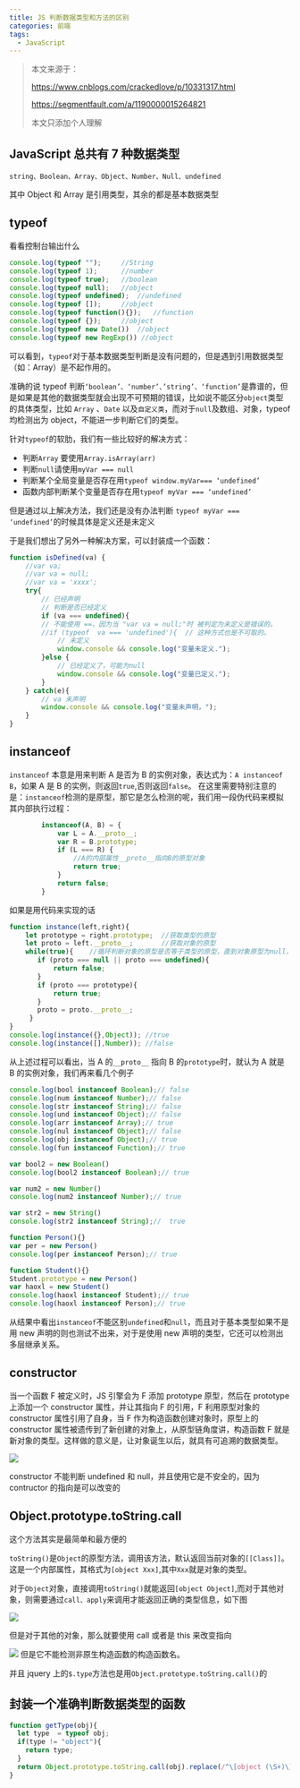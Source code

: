 ```yaml
---
title: JS 判断数据类型和方法的区别
categories: 前端
tags:
  - JavaScript
---
```


> 本文来源于：
>
> https://www.cnblogs.com/crackedlove/p/10331317.html
>
> https://segmentfault.com/a/1190000015264821
>
> 本文只添加个人理解

## JavaScript 总共有 7 种数据类型

`string、Boolean、Array、Object、Number、Null、undefined`

其中 Object 和 Array 是引用类型，其余的都是基本数据类型



## typeof

看看控制台输出什么

```js
console.log(typeof "");		//String	
console.log(typeof 1);		//number
console.log(typeof true);	//boolean
console.log(typeof null);	//object
console.log(typeof undefined);	//undefined
console.log(typeof []);		//object
console.log(typeof function(){});	//function
console.log(typeof {});		//object
console.log(typeof new Date())	//object
console.log(typeof new RegExp()) //object
```

可以看到，`typeof`对于基本数据类型判断是没有问题的，但是遇到引用数据类型（如：Array）是不起作用的。

准确的说 typeof 判断`‘boolean’、‘number’、’string’、‘function’`是靠谱的，但是如果是其他的数据类型就会出现不可预期的错误，比如说不能区分`object`类型的具体类型，比如 `Array` 、`Date` 以及`自定义类`，而对于`null`及数组、对象，typeof 均检测出为 object，不能进一步判断它们的类型。

针对`typeof`的软肋，我们有一些比较好的解决方式：

- 判断`Array` 要使用`Array.isArray(arr)`
- 判断`null`请使用`myVar === null`
- 判断某个全局变量是否存在用`typeof window.myVar=== ‘undefined’`
- 函数内部判断某个变量是否存在用`typeof myVar === ‘undefined’`

但是通过以上解决方法，我们还是没有办法判断 `typeof myVar === ‘undefined’`的时候具体是定义还是未定义

于是我们想出了另外一种解决方案，可以封装成一个函数：

```js
function isDefined(va) {
    //var va;
    //var va = null;
    //var va = 'xxxx';
    try{
        // 已经声明
        // 判断是否已经定义
        if (va === undefined){ 
        // 不能使用 ==，因为当 "var va = null;"时 被判定为未定义是错误的。
        //if (typeof  va === 'undefined'){  // 这种方式也是不可取的。
            // 未定义
            window.console && console.log("变量未定义.");
        }else {
            // 已经定义了，可能为null 
            window.console && console.log("变量已定义.");
        }
    } catch(e){
        // va 未声明
        window.console && console.log("变量未声明，");
    }
}
```

## instanceof

`instanceof` 本意是用来判断 A 是否为 B 的实例对象，表达式为：`A instanceof B`，如果 A 是 B 的实例，则返回`true`,否则返回`false`。 在这里需要特别注意的是：`instanceof`检测的是原型，那它是怎么检测的呢，我们用一段伪代码来模拟其内部执行过程：

```js
        instanceof(A, B) = {
            var L = A.__proto__;
            var R = B.prototype;
            if (L === R) {
                //A的内部属性__proto__指向B的原型对象
                return true;
            }
            return false;
        }
```

如果是用代码来实现的话

```js
function instance(left,right){
    let prototype = right.prototype;  //获取类型的原型
    let proto = left.__proto__;       //获取对象的原型
    while(true){    //循环判断对象的原型是否等于类型的原型，直到对象原型为null，因为原型链最终为null
       if (proto === null || proto === undefined){
           return false;
       }
       if (proto === prototype){
           return true;
       }
       proto = proto.__proto__;
     }
}
console.log(instance({},Object)); //true
console.log(instance([],Number)); //false
```

从上述过程可以看出，当 A 的`__proto__` 指向 B 的`prototype`时，就认为 A 就是 B 的实例对象，我们再来看几个例子

```js
console.log(bool instanceof Boolean);// false
console.log(num instanceof Number);// false
console.log(str instanceof String);// false
console.log(und instanceof Object);// false
console.log(arr instanceof Array);// true
console.log(nul instanceof Object);// false
console.log(obj instanceof Object);// true
console.log(fun instanceof Function);// true

var bool2 = new Boolean()
console.log(bool2 instanceof Boolean);// true

var num2 = new Number()
console.log(num2 instanceof Number);// true

var str2 = new String()
console.log(str2 instanceof String);//  true

function Person(){}
var per = new Person()
console.log(per instanceof Person);// true

function Student(){}
Student.prototype = new Person()
var haoxl = new Student()
console.log(haoxl instanceof Student);// true
console.log(haoxl instanceof Person);// true
```

从结果中看出`instanceof`不能区别`undefined`和`null`，而且对于基本类型如果不是用 new 声明的则也测试不出来，对于是使用 new 声明的类型，它还可以检测出多层继承关系。

## constructor

 当一个函数 F 被定义时，JS 引擎会为 F 添加 prototype 原型，然后在 prototype 上添加一个 constructor 属性，并让其指向 F 的引用，F 利用原型对象的 constructor 属性引用了自身，当 F 作为构造函数创建对象时，原型上的 constructor 属性被遗传到了新创建的对象上，从原型链角度讲，构造函数 F 就是新对象的类型。这样做的意义是，让对象诞生以后，就具有可追溯的数据类型。

![](https://txy-tc-ly-1256104767.cos.ap-guangzhou.myqcloud.com/1523596-20190128175441624-282258963.png)

constructor 不能判断 undefined 和 null，并且使用它是不安全的，因为 contructor 的指向是可以改变的

## Object.prototype.toString.call

这个方法其实是最简单和最方便的

 `toString()`是`Object`的原型方法，调用该方法，默认返回当前对象的`[[Class]]`。这是一个内部属性，其格式为`[object Xxx]`,其中`Xxx`就是对象的类型。

 对于`Object`对象，直接调用`toString()`就能返回`[object Object]`,而对于其他对象，则需要通过`call、apply`来调用才能返回正确的类型信息，如下图

![](https://txy-tc-ly-1256104767.cos.ap-guangzhou.myqcloud.com/image-20200826192644293.png)

但是对于其他的对象，那么就要使用 call 或者是 this 来改变指向

![](https://txy-tc-ly-1256104767.cos.ap-guangzhou.myqcloud.com/1523596-20190128180522674-291035001.png)
但是它不能检测非原生构造函数的构造函数名。

并且 jquery 上的`$.type`方法也是用`Object.prototype.toString.call()`的

## 封装一个准确判断数据类型的函数

```js
function getType(obj){
  let type  = typeof obj;
  if(type != "object"){
    return type;
  }
  return Object.prototype.toString.call(obj).replace(/^\[object (\S+)\]$/, '$1');
}
```

